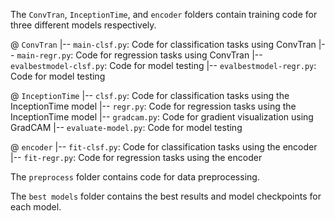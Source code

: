 The `ConvTran`, `InceptionTime`, and `encoder` folders contain training code for three different models respectively.

@ `ConvTran`
|-- `main-clsf.py`: Code for classification tasks using ConvTran
|-- `main-regr.py`: Code for regression tasks using ConvTran
|-- `evalbestmodel-clsf.py`: Code for model testing
|-- `evalbestmodel-regr.py`: Code for model testing

@ `InceptionTime`
|-- `clsf.py`: Code for classification tasks using the InceptionTime model
|-- `regr.py`: Code for regression tasks using the InceptionTime model
|-- `gradcam.py`: Code for gradient visualization using GradCAM
|-- `evaluate-model.py`: Code for model testing

@ `encoder`
|-- `fit-clsf.py`: Code for classification tasks using the encoder
|-- `fit-regr.py`: Code for regression tasks using the encoder

The `preprocess` folder contains code for data preprocessing.

The `best models` folder contains the best results and model checkpoints for each model.